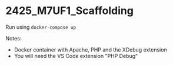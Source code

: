 # 2425_M7UF1_Scaffolding

Run using `docker-compose up`

Notes:
- Docker container with Apache, PHP and the XDebug extension
- You will need the VS Code extension "PHP Debug"
